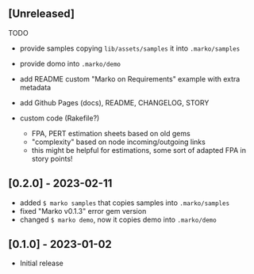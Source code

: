 ## [Unreleased]

TODO

- provide samples copying `lib/assets/samples` it into `.marko/samples`
- provide domo into `.marko/demo`

- add README custom "Marko on Requirements" example with extra metadata
- add Github Pages (docs), README, CHANGELOG, STORY
- custom code (Rakefile?)
  - FPA, PERT estimation sheets based on old gems
  - "complexity" based on node incoming/outgoing links
  - this might be helpful for estimations, some sort of
    adapted FPA in story points!

## [0.2.0] - 2023-02-11

- added `$ marko samples` that copies samples into `.marko/samples`
- fixed "Marko v0.1.3" error gem version
- changed `$ marko demo`, now it copies demo into `.marko/demo`


## [0.1.0] - 2023-01-02

- Initial release
